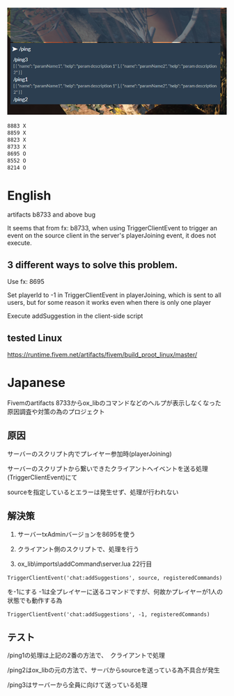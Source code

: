  ![Image](https://github.com/Vanilland/txadminb8733test/blob/main/image.png)

```
8883 X
8859 X
8823 X
8733 X
8695 O
8552 O
8214 O
```

# English
artifacts b8733 and above bug

It seems that from fx: b8733, when using TriggerClientEvent to trigger an event on the source client in the server's playerJoining event, it does not execute.

## 3 different ways to solve this problem.

Use fx: 8695

Set playerId to -1 in TriggerClientEvent in playerJoining, which is sent to all users, but for some reason it works even when there is only one player

Execute addSuggestion in the client-side script

## tested Linux
https://runtime.fivem.net/artifacts/fivem/build_proot_linux/master/

# Japanese

Fivemのartifacts 8733からox_libのコマンドなどのヘルプが表示しなくなった
原因調査や対策の為のプロジェクト

## 原因

サーバーのスクリプト内でプレイヤー参加時(playerJoining)

サーバーのスクリプトから繋いできたクライアントへイベントを送る処理(TriggerClientEvent)にて

sourceを指定しているとエラーは発生せず、処理が行われない

## 解決策

1. サーバーtxAdminバージョンを8695を使う

2. クライアント側のスクリプトで、処理を行う

3. ox_lib\imports\addCommand\server.lua 22行目
```
TriggerClientEvent('chat:addSuggestions', source, registeredCommands)
```
を-1にする -1は全プレイヤーに送るコマンドですが、何故かプレイヤーが1人の状態でも動作する為
```
TriggerClientEvent('chat:addSuggestions', -1, registeredCommands)
```

## テスト

/ping1の処理は上記の2番の方法で、　クライアントで処理

/ping2はox_libの元の方法で、サーバからsourceを送っている為不具合が発生

/ping3はサーバーから全員に向けて送っている処理
